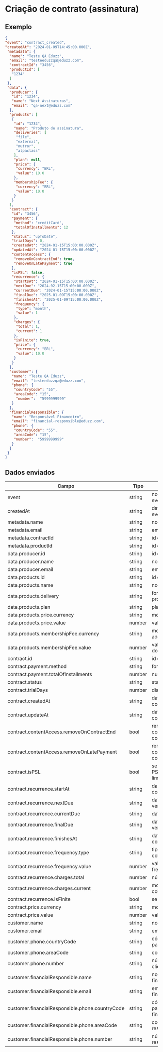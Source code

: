 # Criação de contrato (assinatura)

## Exemplo

```json
{
"event": "contract_created",
"createdAt": "2024-01-09T14:45:00.000Z",
 "metadata": {
  "name": "Teste QA Eduzz",
  "email": "testeeduzzqa@eduzz.com",
  "contractId": "3456",
  "productId": [
   "1234"
  ]
 },
 "data": {
  "producer": {
   "id": "1234",
   "name": "Next Assinaturas",
   "email": "qa-next@eduzz.com"
  },
  "products": [
   {
    "id": "1234",
    "name": "Produto de assinatura",
    "deliveries": [
     "file",
     "external",
     "nutror",
     "alpaclass"
    ],
    "plan": null,
    "price": {
     "currency": "BRL",
     "value": 10.0
    },
    "membershipFee": {
     "currency": "BRL",
     "value": 10.0
    }
   }
  ],
  "contract": {
   "id": "3456",
   "payment": {
    "method": "creditCard",
    "totalOfInstallments": 12
   },
   "status": "upToDate",
   "trialDays": 0,
   "createdAt": "2024-01-15T15:00:00.000Z",
   "updatedAt": "2024-01-15T15:00:00.000Z",
   "contentAccess": {
    "removeOnContractEnd": true,
    "removeOnLatePayment": true
   },
   "isPSL": false,
   "recurrence": {
    "startsAt": "2024-01-15T15:00:00.000Z",
    "nextDue": "2024-02-15T15:00:00.000Z",
    "currentDue": "2024-01-15T15:00:00.000Z",
    "finalDue": "2025-01-09T15:00:00.000Z",
    "finishesAt": "2025-01-09T15:00:00.000Z",
    "frequency": {
     "type": "month",
     "value": 1
    },
    "charges": {
     "total": 1,
     "current": 1
    },
    "isFinite": true,
    "price": {
     "currency": "BRL",
     "value": 10.0
    }
   }
  },
  "customer": {
   "name": "Teste QA Eduzz",
   "email": "testeeduzzqa@eduzz.com",
   "phone": {
    "countryCode": "55",
    "areaCode": "15",
     "number":  "5999999999"
   }
  },
  "financialResponsible": {
   "name": "Responsável Financeiro",
   "email": "financial-responsible@eduzz.com",
   "phone": {
    "countryCode": "55",
    "areaCode": "15",
    "number":  "5999999999"
   }
  }
 }
}
```

## Dados enviados

| Campo                                           | Tipo   |     Descrição                                        |
|-------------------------------------------------|--------|------------------------------------------------------|
| event                                           | string | nome do evento(contract_created)                     |
| createdAt                                       | string | data de criação do evento                            |
| metadata.name                                   | string | nome do produto                                      |
| metadata.email                                  | string | email do produtor                                    |
| metadata.contractId                             | string | id do contrato                                       |
| metadata.productId                              | string | id do produto                                        |
| data.producer.id                                | string | id do produtor                                       |
| data.producer.name                              | string | nome do produtor                                     |
| data.producer.email                             | string | email do produtor                                    |
| data.products.id                                | string | id do produto                                        |
| data.products.name                              | string | nome do produto                     				             |
| data.products.delivery                          | string | forma de entrega do produto            			           |
| data.products.plan                              | string | plano do produto                   				              |
| data.products.price.currency                    | string | moeda usada no produto               				            |
| data.products.price.value                       | number | valor do produto                   				              |
| data.products.membershipFee.currency            | string | moeda da taxa de adesão do produto          	        |
| data.products.membershipFee.value               | number | valor da taxa de adesão do produto         		        |
| contract.id                                     | string | id do contrato                     				              |
| contract.payment.method                         | string | forma de pagamento                 				              |
| contract.payment.totalOfInstallments            | number | numero de parcelas                 				              |
| contract.status                                 | string | status do contrato                 				              |
| contract.trialDays                              | number | dias de teste                        				            |
| contract.createdAt                              | string | data de criação do contrato             			          |
| contract.updateAt                               | string | data de atualização do contrato           			        |
| contract.contentAccess.removeOnContractEnd      | bool   | remover acesso ao conteúdo no final do contrato   	  |
| contract.contentAccess.removeOnLatePayment      | bool   | remover acesso ao conteúdo de pagamento com atraso   |
| contract.isPSL                                  | bool   | se o contrato é PSL(parcelamento sem limite)    	    |
| contract.recurrence.startAt                     | string | data de inicio do contrato             			           |
| contract.recurrence.nextDue                     | string | data do próximo vencimento             			           |
| contract.recurrence.currentDue                  | string | data atual do contrato                  			          |
| contract.recurrence.finalDue                    | string | data do último vencimento                    	 	     |
| contract.recurrence.finishesAt                  | string | data do termino do contrato             			          |
| contract.recurrence.frequency.type              | string | tipo de frequência da cobrança            			        | 
| contract.recurrence.frequency.value             | number | valor referente a frequência da cobrança      		     |
| contract.recurrence.charges.total               | number | número de cobranças                 				             |
| contract.recurrence.charges.current             | number | moeda usada nas cobranças              			           |
| contract.recurrence.isFinite                    | bool   | se é finito ou infinito               				           |
| contract.price.currency                         | string | moeda usada no preço                 				            |
| contract.price.value                            | number |  valor do contrato                   				            |
| customer.name                                   | string | nome do cliente                     				             |
| customer.email                                  | string | email do cliente                  					              |
| customer.phone.countryCode                      | string | código de telefone do pais do cliente        	 	     |
| customer.phone.areaCode                         | string | codigo de área do cliente              			           |
| customer.phone.number                           | string | número de telefone do cliente            			         |
| customer.financialResponsible.name              | string | nome do resposável financeiro              		        |
| customer.financialResponsible.email             | string | email do responsável financeiro           			        |
| customer.financialResponsible.phone.countryCode | string | código de telefone do pais do resposável financeiro  |
| customer.financialResponsible.phone.areaCode    | string | codigo de área do responsável financeiro      		     |
| customer.financialResponsible.phone.number      | string | número de telefone do responsável financeiro    	    |
